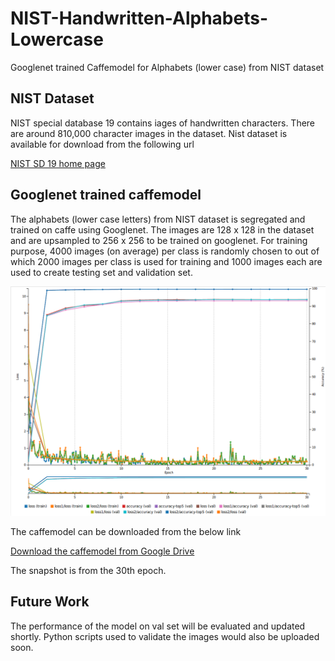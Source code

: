 # NIST-Handwritten-Alphabets-Lowercase
Googlenet trained Caffemodel for Alphabets (lower case) from NIST dataset 

## NIST Dataset

NIST special database 19 contains iages of handwritten characters. There are around 810,000 character images in the dataset. Nist dataset is available for download from the following url

[NIST SD 19 home page](https://www.nist.gov/srd/nist-special-database-19)

## Googlenet trained caffemodel

The alphabets (lower case letters) from NIST dataset is segregated and trained on caffe using Googlenet. The images are 128 x 128 in the dataset and are upsampled to 256 x 256 to be trained on googlenet. For training purpose, 4000 images (on average) per class is randomly chosen to out of which 2000 images per class is used for training and 1000 images each are used to create testing set and validation set.

![Alt text](https://github.com/vj-1988/NIST-Handwritten-Alphabets-Lowercase/blob/master/Images/small.png "Training Accuracy and loss")


The caffemodel can be downloaded from the below link

[Download the caffemodel from Google Drive](https://drive.google.com/file/d/0B0LDJX3BuAYkaUcySnNpVFFMWVE/view?usp=sharing)

The snapshot is from the 30th epoch.


## Future Work

The performance of the model on val set will be evaluated and updated shortly. Python scripts used to validate the images would also be uploaded soon.
